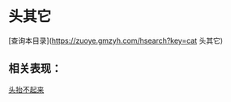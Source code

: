 # 头其它
[查询本目录](https://zuoye.gmzyh.com/hsearch?key=cat 头其它)

## 相关表现：

[头抬不起来](https://zuoye.gmzyh.com/search?key=头抬不起来)